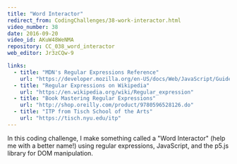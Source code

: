 ```yaml
---
title: "Word Interactor"
redirect_from: CodingChallenges/38-work-interactor.html
video_number: 38
date: 2016-09-20
video_id: AKuW48WeNMA
repository: CC_038_word_interactor
web_editor: Jr3zCQw-9

links:
  - title: "MDN's Regular Expressions Reference"
    url: "https://developer.mozilla.org/en-US/docs/Web/JavaScript/Guide/Regular_Expressions"
  - title: "Regular Expressions on Wikipedia"
    url: "https://en.wikipedia.org/wiki/Regular_expression"
  - title: "Book Mastering Regular Expressions"
    url: "http://shop.oreilly.com/product/9780596528126.do"
  - title: "ITP from Tisch School of the Arts"
    url: "https://tisch.nyu.edu/itp"
---
```


In this coding challenge, I make something called a "Word Interactor" (help me with a better name!) using regular expressions, JavaScript, and the p5.js library for DOM manipulation.

